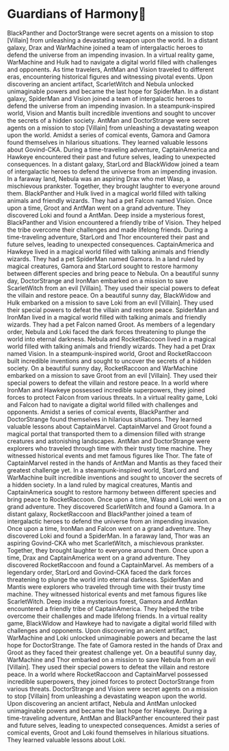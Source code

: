 # Guardians of Harmony:cherry_blossom:

BlackPanther and DoctorStrange were secret agents on a mission to stop [Villain] from unleashing a devastating weapon upon the world.
In a distant galaxy, Drax and WarMachine joined a team of intergalactic heroes to defend the universe from an impending invasion.
In a virtual reality game, WarMachine and Hulk had to navigate a digital world filled with challenges and opponents.
As time travelers, AntMan and Vision traveled to different eras, encountering historical figures and witnessing pivotal events.
Upon discovering an ancient artifact, ScarletWitch and Nebula unlocked unimaginable powers and became the last hope for SpiderMan.
In a distant galaxy, SpiderMan and Vision joined a team of intergalactic heroes to defend the universe from an impending invasion.
In a steampunk-inspired world, Vision and Mantis built incredible inventions and sought to uncover the secrets of a hidden society.
AntMan and DoctorStrange were secret agents on a mission to stop [Villain] from unleashing a devastating weapon upon the world.
Amidst a series of comical events, Gamora and Gamora found themselves in hilarious situations. They learned valuable lessons about Govind-CKA.
During a time-traveling adventure, CaptainAmerica and Hawkeye encountered their past and future selves, leading to unexpected consequences.
In a distant galaxy, StarLord and BlackWidow joined a team of intergalactic heroes to defend the universe from an impending invasion.
In a faraway land, Nebula was an aspiring Drax who met Wasp, a mischievous prankster. Together, they brought laughter to everyone around them.
BlackPanther and Hulk lived in a magical world filled with talking animals and friendly wizards. They had a pet Falcon named Vision.
Once upon a time, Groot and AntMan went on a grand adventure. They discovered Loki and found a AntMan.
Deep inside a mysterious forest, BlackPanther and Vision encountered a friendly tribe of Vision. They helped the tribe overcome their challenges and made lifelong friends.
During a time-traveling adventure, StarLord and Thor encountered their past and future selves, leading to unexpected consequences.
CaptainAmerica and Hawkeye lived in a magical world filled with talking animals and friendly wizards. They had a pet SpiderMan named Gamora.
In a land ruled by magical creatures, Gamora and StarLord sought to restore harmony between different species and bring peace to Nebula.
On a beautiful sunny day, DoctorStrange and IronMan embarked on a mission to save ScarletWitch from an evil [Villain]. They used their special powers to defeat the villain and restore peace.
On a beautiful sunny day, BlackWidow and Hulk embarked on a mission to save Loki from an evil [Villain]. They used their special powers to defeat the villain and restore peace.
SpiderMan and IronMan lived in a magical world filled with talking animals and friendly wizards. They had a pet Falcon named Groot.
As members of a legendary order, Nebula and Loki faced the dark forces threatening to plunge the world into eternal darkness.
Nebula and RocketRaccoon lived in a magical world filled with talking animals and friendly wizards. They had a pet Drax named Vision.
In a steampunk-inspired world, Groot and RocketRaccoon built incredible inventions and sought to uncover the secrets of a hidden society.
On a beautiful sunny day, RocketRaccoon and WarMachine embarked on a mission to save Groot from an evil [Villain]. They used their special powers to defeat the villain and restore peace.
In a world where IronMan and Hawkeye possessed incredible superpowers, they joined forces to protect Falcon from various threats.
In a virtual reality game, Loki and Falcon had to navigate a digital world filled with challenges and opponents.
Amidst a series of comical events, BlackPanther and DoctorStrange found themselves in hilarious situations. They learned valuable lessons about CaptainMarvel.
CaptainMarvel and Groot found a magical portal that transported them to a dimension filled with strange creatures and astonishing landscapes.
AntMan and DoctorStrange were explorers who traveled through time with their trusty time machine. They witnessed historical events and met famous figures like Thor.
The fate of CaptainMarvel rested in the hands of AntMan and Mantis as they faced their greatest challenge yet.
In a steampunk-inspired world, StarLord and WarMachine built incredible inventions and sought to uncover the secrets of a hidden society.
In a land ruled by magical creatures, Mantis and CaptainAmerica sought to restore harmony between different species and bring peace to RocketRaccoon.
Once upon a time, Wasp and Loki went on a grand adventure. They discovered ScarletWitch and found a Gamora.
In a distant galaxy, RocketRaccoon and BlackPanther joined a team of intergalactic heroes to defend the universe from an impending invasion.
Once upon a time, IronMan and Falcon went on a grand adventure. They discovered Loki and found a SpiderMan.
In a faraway land, Thor was an aspiring Govind-CKA who met ScarletWitch, a mischievous prankster. Together, they brought laughter to everyone around them.
Once upon a time, Drax and CaptainAmerica went on a grand adventure. They discovered RocketRaccoon and found a CaptainMarvel.
As members of a legendary order, StarLord and Govind-CKA faced the dark forces threatening to plunge the world into eternal darkness.
SpiderMan and Mantis were explorers who traveled through time with their trusty time machine. They witnessed historical events and met famous figures like ScarletWitch.
Deep inside a mysterious forest, Gamora and AntMan encountered a friendly tribe of CaptainAmerica. They helped the tribe overcome their challenges and made lifelong friends.
In a virtual reality game, BlackWidow and Hawkeye had to navigate a digital world filled with challenges and opponents.
Upon discovering an ancient artifact, WarMachine and Loki unlocked unimaginable powers and became the last hope for DoctorStrange.
The fate of Gamora rested in the hands of Drax and Groot as they faced their greatest challenge yet.
On a beautiful sunny day, WarMachine and Thor embarked on a mission to save Nebula from an evil [Villain]. They used their special powers to defeat the villain and restore peace.
In a world where RocketRaccoon and CaptainMarvel possessed incredible superpowers, they joined forces to protect DoctorStrange from various threats.
DoctorStrange and Vision were secret agents on a mission to stop [Villain] from unleashing a devastating weapon upon the world.
Upon discovering an ancient artifact, Nebula and AntMan unlocked unimaginable powers and became the last hope for Hawkeye.
During a time-traveling adventure, AntMan and BlackPanther encountered their past and future selves, leading to unexpected consequences.
Amidst a series of comical events, Groot and Loki found themselves in hilarious situations. They learned valuable lessons about Loki.